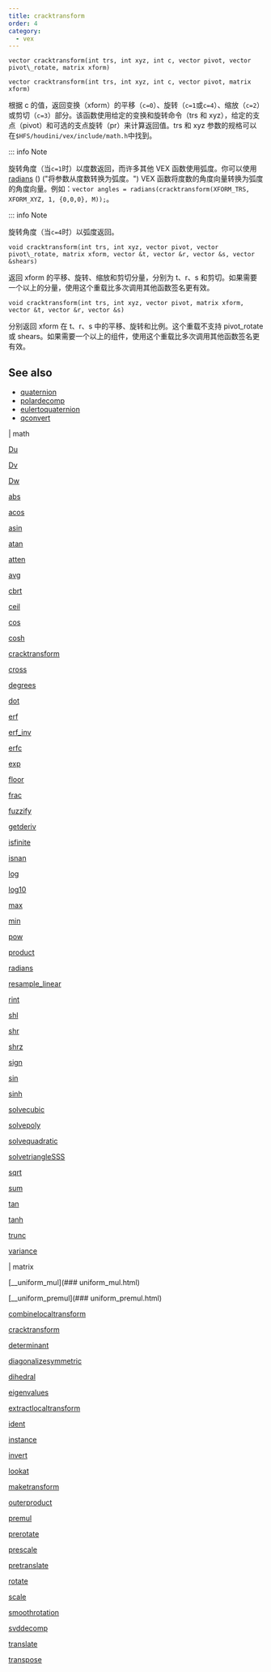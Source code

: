 ```yaml
---
title: cracktransform
order: 4
category:
  - vex
---
```


`vector cracktransform(int trs, int xyz, int c, vector pivot, vector pivot\_rotate, matrix xform)`

`vector cracktransform(int trs, int xyz, int c, vector pivot, matrix xform)`

根据 c 的值，返回变换（xform）的平移（`c=0`）、旋转（`c=1`或`c=4`）、缩放（`c=2`）或剪切（`c=3`）部分。该函数使用给定的变换和旋转命令（trs 和 xyz），给定的支点（pivot）和可选的支点旋转（pr）来计算返回值。trs 和 xyz 参数的规格可以在`$HFS/houdini/vex/include/math.h`中找到。

::: info Note

旋转角度（当`c=1`时）以度数返回，而许多其他 VEX 函数使用弧度。你可以使用[radians](radians.html) () ("将参数从度数转换为弧度。") VEX 函数将度数的角度向量转换为弧度的角度向量。例如：`vector angles = radians(cracktransform(XFORM_TRS, XFORM_XYZ, 1, {0,0,0}, M));`。

::: info Note

旋转角度（当`c=4`时）以弧度返回。

`void cracktransform(int trs, int xyz, vector pivot, vector pivot\_rotate, matrix xform, vector &t, vector &r, vector &s, vector &shears)`

返回 xform 的平移、旋转、缩放和剪切分量，分别为 t、r、s 和剪切。如果需要一个以上的分量，使用这个重载比多次调用其他函数签名更有效。

`void cracktransform(int trs, int xyz, vector pivot, matrix xform, vector &t, vector &r, vector &s)`

分别返回 xform 在 t、r、s 中的平移、旋转和比例。这个重载不支持 pivot_rotate 或 shears。如果需要一个以上的组件，使用这个重载比多次调用其他函数签名更有效。

## See also

- [quaternion](quaternion.html)
- [polardecomp](polardecomp.html)
- [eulertoquaternion](eulertoquaternion.html)
- [qconvert](qconvert.html)

|
math

[Du](Du.html)

[Dv](Dv.html)

[Dw](Dw.html)

[abs](abs.html)

[acos](acos.html)

[asin](asin.html)

[atan](atan.html)

[atten](atten.html)

[avg](avg.html)

[cbrt](cbrt.html)

[ceil](ceil.html)

[cos](cos.html)

[cosh](cosh.html)

[cracktransform](cracktransform.html)

[cross](cross.html)

[degrees](degrees.html)

[dot](dot.html)

[erf](erf.html)

[erf_inv](erf_inv.html)

[erfc](erfc.html)

[exp](exp.html)

[floor](floor.html)

[frac](frac.html)

[fuzzify](fuzzify.html)

[getderiv](getderiv.html)

[isfinite](isfinite.html)

[isnan](isnan.html)

[log](log.html)

[log10](log10.html)

[max](max.html)

[min](min.html)

[pow](pow.html)

[product](product.html)

[radians](radians.html)

[resample_linear](resample_linear.html)

[rint](rint.html)

[shl](shl.html)

[shr](shr.html)

[shrz](shrz.html)

[sign](sign.html)

[sin](sin.html)

[sinh](sinh.html)

[solvecubic](solvecubic.html)

[solvepoly](solvepoly.html)

[solvequadratic](solvequadratic.html)

[solvetriangleSSS](solvetriangleSSS.html)

[sqrt](sqrt.html)

[sum](sum.html)

[tan](tan.html)

[tanh](tanh.html)

[trunc](trunc.html)

[variance](variance.html)

|
matrix

[\_\_uniform\_mul](### uniform_mul.html)

[\_\_uniform\_premul](### uniform_premul.html)

[combinelocaltransform](combinelocaltransform.html)

[cracktransform](cracktransform.html)

[determinant](determinant.html)

[diagonalizesymmetric](diagonalizesymmetric.html)

[dihedral](dihedral.html)

[eigenvalues](eigenvalues.html)

[extractlocaltransform](extractlocaltransform.html)

[ident](ident.html)

[instance](instance.html)

[invert](invert.html)

[lookat](lookat.html)

[maketransform](maketransform.html)

[outerproduct](outerproduct.html)

[premul](premul.html)

[prerotate](prerotate.html)

[prescale](prescale.html)

[pretranslate](pretranslate.html)

[rotate](rotate.html)

[scale](scale.html)

[smoothrotation](smoothrotation.html)

[svddecomp](svddecomp.html)

[translate](translate.html)

[transpose](transpose.html)

